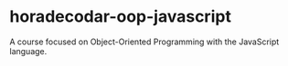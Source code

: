# horadecodar-oop-javascript
A course focused on Object-Oriented Programming with the JavaScript language.
